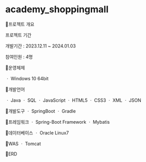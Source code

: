 # academy_shoppingmall
🥛프로젝트 개요

프로젝트 기간

개발기간 : 2023.12.11 ~ 2024.01.03	

참여인원 : 4명

💠운영체제

ㆍ Windows 10 64bit

💠개발언어

ㆍ Java
ㆍ SQL
ㆍ JavaScript
ㆍ HTML5
ㆍ CSS3
ㆍ XML
ㆍ JSON

💠개발도구
ㆍ SpringBoot
ㆍ Gradle

💠프레임워크
ㆍ Spring-Boot Framework
ㆍ Mybatis

💠데이터베이스
ㆍ Oracle Linux7

💠WAS
ㆍ Tomcat

📒ERD


